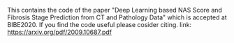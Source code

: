 This contains the code of the paper "Deep Learning based NAS Score and Fibrosis Stage Prediction from CT and Pathology Data" which is accepted at BIBE2020.
If you find the code useful please cosider citing.
link: https://arxiv.org/pdf/2009.10687.pdf

